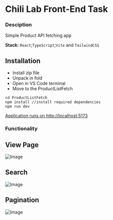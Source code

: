 # Chili Lab Front-End Task

### Desciption
Simple Product API fetching app </p>
**Stack:** ```React```;```TypeScript```;```Vite``` and ```TailwindCSS```
## Installation
+ Install zip file
+ Unpack in fold
+ Open in VS Code terminal
+ Move to the ProductListFetch
```
cd ProductListFetch
npm install //install required dependencies
npm run dev
```
[Application runs on http://localhost:5173](http://localhost:5173)</p>
### Functionality

## View Page
![Image](https://github.com/user-attachments/assets/8852251c-37d8-44f7-bda5-16ddf1e6bd55)
## Search
![Image](https://github.com/user-attachments/assets/84749b8d-895e-4ba8-9d94-f7d109f50cfc)
## Pagination
![Image](https://github.com/user-attachments/assets/0dfad6f5-0b2f-402b-aab7-0ce66eea957b)
